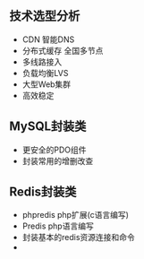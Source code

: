 ## 技术选型分析
* CDN 智能DNS
* 分布式缓存 全国多节点
* 多线路接入
* 负载均衡LVS
* 大型Web集群
* 高效稳定

## MySQL封装类
* 更安全的PDO组件
* 封装常用的增删改查

## Redis封装类
* phpredis php扩展(c语言编写)
* Predis php语言编写
* 封装基本的redis资源连接和命令
* 